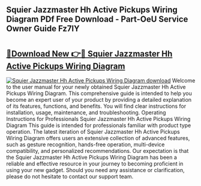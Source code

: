 ## Squier Jazzmaster Hh Active Pickups Wiring Diagram PDf Free Download - Part-OeU Service Owner Guide Fz7lY

# <h2><a href="http://dfhv52.blite.top/?on=Squier+Jazzmaster+Hh+Active+Pickups+Wiring+Diagram">🔗Download New 👉🔴 Squier Jazzmaster Hh Active Pickups Wiring Diagram</a></h2>

[![Squier Jazzmaster Hh Active Pickups Wiring Diagram download](https://i.imgur.com/lujVjoI.png)](http://dfhv52.blite.top/?on=Squier+Jazzmaster+Hh+Active+Pickups+Wiring+Diagram)
Welcome to the user manual for your newly obtained Squier Jazzmaster Hh Active Pickups Wiring Diagram. This comprehensive guide is intended to help you become an expert user of your product by providing a detailed explanation of its features, functions, and benefits. You will find clear instructions for installation, usage, maintenance, and troubleshooting. Operating Instructions for Professionals Squier Jazzmaster Hh Active Pickups Wiring Diagram This guide is intended for professionals familiar with product type operation. The latest iteration of Squier Jazzmaster Hh Active Pickups Wiring Diagram offers users an extensive collection of advanced features, such as gesture recognition, hands-free operation, multi-device compatibility, and personalized recommendations. Our expectation is that the Squier Jazzmaster Hh Active Pickups Wiring Diagram has been a reliable and effective resource in your journey to becoming proficient in using your new gadget. Should you need any assistance or clarification, please do not hesitate to contact our support team.
